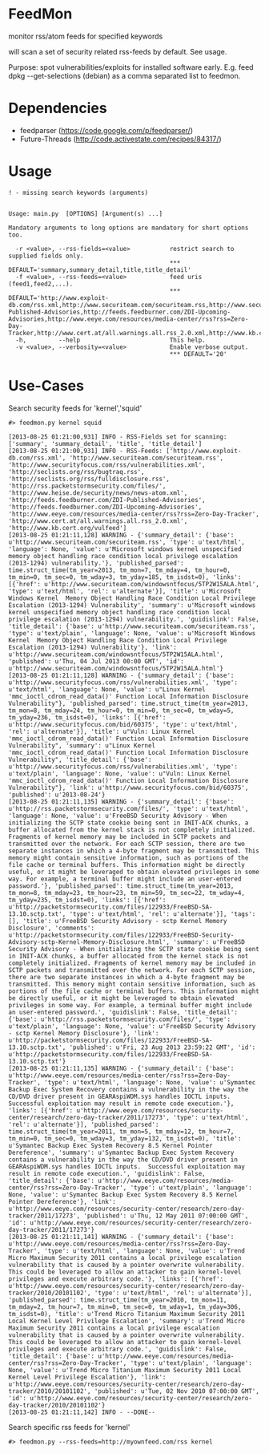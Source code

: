 FeedMon
=======

monitor rss/atom feeds for specified keywords

will scan a set of security related rss-feeds by default. See usage.


Purpose: spot vulnerabilities/exploits for installed software early. E.g. feed dpkg --get-selections (debian) as a comma separated list to feedmon.



Dependencies
============
* feedparser (https://code.google.com/p/feedparser/)
* Future-Threads (http://code.activestate.com/recipes/84317/)


Usage
=====


	! - missing search keywords (arguments)
	
		
	Usage: main.py  [OPTIONS] [Argument(s) ...]
	
	Mandatory arguments to long options are mandatory for short options too.
	
	  -r <value>, --rss-fields=<value>           restrict search to supplied fields only.
	                                             *** DEFAULT='summary,summary_detail,title,title_detail'
	  -f <value>, --rss-feeds=<value>            feed uris (feed1,feed2,...).
	                                             *** DEFAULT='http://www.exploit-db.com/rss.xml,http://www.securiteam.com/securiteam.rss,http://www.securityfocus.com/rss/vulnerabilities.xml,http://seclists.org/rss/bugtraq.rss,http://seclists.org/rss/fulldisclosure.rss,http://rss.packetstormsecurity.com/files/,http://feeds.feedburner.com/ZDI-Published-Advisories,http://feeds.feedburner.com/ZDI-Upcoming-Advisories,http://www.eeye.com/resources/media-center/rss?rss=Zero-Day-Tracker,http://www.cert.at/all.warnings.all.rss_2.0.xml,http://www.kb.cert.org/vulfeed'
	  -h,         --help                         This help.
	  -v <value>, --verbosity=<value>            Enable verbose output.
	                                             *** DEFAULT='20'
	                                             
	                                             
Use-Cases
=========

Search security feeds for 'kernel','squid'

	#> feedmon.py kernel squid
	
	[2013-08-25 01:21:00,931] INFO - RSS-Fields set for scanning: ['summary', 'summary_detail', 'title', 'title_detail'] 
	[2013-08-25 01:21:00,931] INFO - RSS-Feeds: ['http://www.exploit-db.com/rss.xml', 'http://www.securiteam.com/securiteam.rss', 'http://www.securityfocus.com/rss/vulnerabilities.xml', 'http://seclists.org/rss/bugtraq.rss', 'http://seclists.org/rss/fulldisclosure.rss', 'http://rss.packetstormsecurity.com/files/', 'http://www.heise.de/security/news/news-atom.xml', 'http://feeds.feedburner.com/ZDI-Published-Advisories', 'http://feeds.feedburner.com/ZDI-Upcoming-Advisories', 'http://www.eeye.com/resources/media-center/rss?rss=Zero-Day-Tracker', 'http://www.cert.at/all.warnings.all.rss_2.0.xml', 'http://www.kb.cert.org/vulfeed'] 
	[2013-08-25 01:21:11,128] WARNING - {'summary_detail': {'base': u'http://www.securiteam.com/securiteam.rss', 'type': u'text/html', 'language': None, 'value': u'Microsoft windows kernel unspecified memory object handling race condition local privilege escalation (2013-1294) vulnerability.'}, 'published_parsed': time.struct_time(tm_year=2013, tm_mon=7, tm_mday=4, tm_hour=0, tm_min=0, tm_sec=0, tm_wday=3, tm_yday=185, tm_isdst=0), 'links': [{'href': u'http://www.securiteam.com/windowsntfocus/5TP2W15ALA.html', 'type': u'text/html', 'rel': u'alternate'}], 'title': u'Microsoft Windows Kernel  Memory Object Handling Race Condition Local Privilege Escalation (2013-1294) Vulnerability', 'summary': u'Microsoft windows kernel unspecified memory object handling race condition local privilege escalation (2013-1294) vulnerability.', 'guidislink': False, 'title_detail': {'base': u'http://www.securiteam.com/securiteam.rss', 'type': u'text/plain', 'language': None, 'value': u'Microsoft Windows Kernel  Memory Object Handling Race Condition Local Privilege Escalation (2013-1294) Vulnerability'}, 'link': u'http://www.securiteam.com/windowsntfocus/5TP2W15ALA.html', 'published': u'Thu, 04 Jul 2013 00:00 GMT', 'id': u'http://www.securiteam.com/windowsntfocus/5TP2W15ALA.html'} 
	[2013-08-25 01:21:11,128] WARNING - {'summary_detail': {'base': u'http://www.securityfocus.com/rss/vulnerabilities.xml', 'type': u'text/html', 'language': None, 'value': u"Linux Kernel 'mmc_ioctl_cdrom_read_data()' Function Local Information Disclosure Vulnerability"}, 'published_parsed': time.struct_time(tm_year=2013, tm_mon=8, tm_mday=24, tm_hour=0, tm_min=0, tm_sec=0, tm_wday=5, tm_yday=236, tm_isdst=0), 'links': [{'href': u'http://www.securityfocus.com/bid/60375', 'type': u'text/html', 'rel': u'alternate'}], 'title': u"Vuln: Linux Kernel 'mmc_ioctl_cdrom_read_data()' Function Local Information Disclosure Vulnerability", 'summary': u"Linux Kernel 'mmc_ioctl_cdrom_read_data()' Function Local Information Disclosure Vulnerability", 'title_detail': {'base': u'http://www.securityfocus.com/rss/vulnerabilities.xml', 'type': u'text/plain', 'language': None, 'value': u"Vuln: Linux Kernel 'mmc_ioctl_cdrom_read_data()' Function Local Information Disclosure Vulnerability"}, 'link': u'http://www.securityfocus.com/bid/60375', 'published': u'2013-08-24'} 
	[2013-08-25 01:21:11,135] WARNING - {'summary_detail': {'base': u'http://rss.packetstormsecurity.com/files/', 'type': u'text/html', 'language': None, 'value': u'FreeBSD Security Advisory - When initializing the SCTP state cookie being sent in INIT-ACK chunks, a buffer allocated from the kernel stack is not completely initialized. Fragments of kernel memory may be included in SCTP packets and transmitted over the network. For each SCTP session, there are two separate instances in which a 4-byte fragment may be transmitted. This memory might contain sensitive information, such as portions of the file cache or terminal buffers. This information might be directly useful, or it might be leveraged to obtain elevated privileges in some way. For example, a terminal buffer might include an user-entered password.'}, 'published_parsed': time.struct_time(tm_year=2013, tm_mon=8, tm_mday=23, tm_hour=23, tm_min=59, tm_sec=22, tm_wday=4, tm_yday=235, tm_isdst=0), 'links': [{'href': u'http://packetstormsecurity.com/files/122933/FreeBSD-SA-13.10.sctp.txt', 'type': u'text/html', 'rel': u'alternate'}], 'tags': [], 'title': u'FreeBSD Security Advisory - sctp Kernel Memory Disclosure', 'comments': u'http://packetstormsecurity.com/files/122933/FreeBSD-Security-Advisory-sctp-Kernel-Memory-Disclosure.html', 'summary': u'FreeBSD Security Advisory - When initializing the SCTP state cookie being sent in INIT-ACK chunks, a buffer allocated from the kernel stack is not completely initialized. Fragments of kernel memory may be included in SCTP packets and transmitted over the network. For each SCTP session, there are two separate instances in which a 4-byte fragment may be transmitted. This memory might contain sensitive information, such as portions of the file cache or terminal buffers. This information might be directly useful, or it might be leveraged to obtain elevated privileges in some way. For example, a terminal buffer might include an user-entered password.', 'guidislink': False, 'title_detail': {'base': u'http://rss.packetstormsecurity.com/files/', 'type': u'text/plain', 'language': None, 'value': u'FreeBSD Security Advisory - sctp Kernel Memory Disclosure'}, 'link': u'http://packetstormsecurity.com/files/122933/FreeBSD-SA-13.10.sctp.txt', 'published': u'Fri, 23 Aug 2013 23:59:22 GMT', 'id': u'http://packetstormsecurity.com/files/122933/FreeBSD-SA-13.10.sctp.txt'} 
	[2013-08-25 01:21:11,135] WARNING - {'summary_detail': {'base': u'http://www.eeye.com/resources/media-center/rss?rss=Zero-Day-Tracker', 'type': u'text/html', 'language': None, 'value': u'Symantec Backup Exec System Recovery contains a vulnerability in the way the CD/DVD driver present in GEARAspiWDM.sys handles IOCTL inputs.  Successful exploitation may result in remote code execution.'}, 'links': [{'href': u'http://www.eeye.com/resources/security-center/research/zero-day-tracker/2011/17273', 'type': u'text/html', 'rel': u'alternate'}], 'published_parsed': time.struct_time(tm_year=2011, tm_mon=5, tm_mday=12, tm_hour=7, tm_min=0, tm_sec=0, tm_wday=3, tm_yday=132, tm_isdst=0), 'title': u'Symantec Backup Exec System Recovery 8.5 Kernel Pointer Dereference', 'summary': u'Symantec Backup Exec System Recovery contains a vulnerability in the way the CD/DVD driver present in GEARAspiWDM.sys handles IOCTL inputs.  Successful exploitation may result in remote code execution.', 'guidislink': False, 'title_detail': {'base': u'http://www.eeye.com/resources/media-center/rss?rss=Zero-Day-Tracker', 'type': u'text/plain', 'language': None, 'value': u'Symantec Backup Exec System Recovery 8.5 Kernel Pointer Dereference'}, 'link': u'http://www.eeye.com/resources/security-center/research/zero-day-tracker/2011/17273', 'published': u'Thu, 12 May 2011 07:00:00 GMT', 'id': u'http://www.eeye.com/resources/security-center/research/zero-day-tracker/2011/17273'} 
	[2013-08-25 01:21:11,141] WARNING - {'summary_detail': {'base': u'http://www.eeye.com/resources/media-center/rss?rss=Zero-Day-Tracker', 'type': u'text/html', 'language': None, 'value': u'Trend Micro Maximum Security 2011 contains a local privilege escalation vulnerability that is caused by a pointer overwrite vulnerability. This could be leveraged to allow an attacker to gain kernel-level privileges and execute arbitrary code.'}, 'links': [{'href': u'http://www.eeye.com/resources/security-center/research/zero-day-tracker/2010/20101102', 'type': u'text/html', 'rel': u'alternate'}], 'published_parsed': time.struct_time(tm_year=2010, tm_mon=11, tm_mday=2, tm_hour=7, tm_min=0, tm_sec=0, tm_wday=1, tm_yday=306, tm_isdst=0), 'title': u'Trend Micro Titanium Maximum Security 2011 Local Kernel Level Privilege Escalation', 'summary': u'Trend Micro Maximum Security 2011 contains a local privilege escalation vulnerability that is caused by a pointer overwrite vulnerability. This could be leveraged to allow an attacker to gain kernel-level privileges and execute arbitrary code.', 'guidislink': False, 'title_detail': {'base': u'http://www.eeye.com/resources/media-center/rss?rss=Zero-Day-Tracker', 'type': u'text/plain', 'language': None, 'value': u'Trend Micro Titanium Maximum Security 2011 Local Kernel Level Privilege Escalation'}, 'link': u'http://www.eeye.com/resources/security-center/research/zero-day-tracker/2010/20101102', 'published': u'Tue, 02 Nov 2010 07:00:00 GMT', 'id': u'http://www.eeye.com/resources/security-center/research/zero-day-tracker/2010/20101102'} 
	[2013-08-25 01:21:11,142] INFO - --DONE-- 
		
	
Search specific rss feeds for 'kernel'

	#> feedmon.py --rss-feeds=http://myownfeed.com/rss kernel

